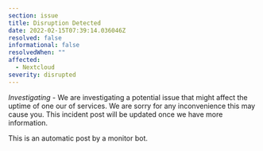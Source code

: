 ```yaml
---
section: issue
title: Disruption Detected
date: 2022-02-15T07:39:14.036046Z
resolved: false
informational: false
resolvedWhen: ""
affected:
  - Nextcloud
severity: disrupted
---
```

*Investigating* - We are investigating a potential issue that might affect the uptime of one our of services. We are sorry for any inconvenience this may cause you. This incident post will be updated once we have more information.

This is an automatic post by a monitor bot.
        
